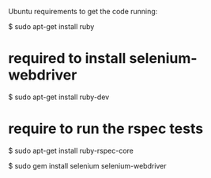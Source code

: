 Ubuntu requirements to get the code running:

$ sudo apt-get install ruby

# required to install selenium-webdriver
$ sudo apt-get install ruby-dev

# require to run the rspec tests
$ sudo apt-get install ruby-rspec-core

$ sudo gem install selenium selenium-webdriver
